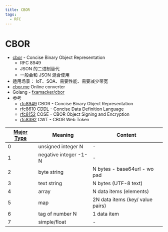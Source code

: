 ```yaml
---
title: CBOR
tags:
  - RFC
---
```


# CBOR

- [cbor](https://cbor.io/) - Concise Binary Object Representation
  - RFC 8949
  - JSON 的二进制替代
  - 一般会和 JSON 混合使用
- 适用场景： IoT、SOA、需要性能、需要减少带宽
- [cbor.me](https://cbor.me)
  Online converter
- Golang - [fxamacker/cbor](https://github.com/fxamacker/cbor)
- 参考
  - [rfc8949](https://datatracker.ietf.org/doc/html/rfc8949)
    CBOR - Concise Binary Object Representation
  - [rfc8610](https://datatracker.ietf.org/doc/html/rfc8610)
    CDDL - Concise Data Definition Language
  - [rfc8152](https://datatracker.ietf.org/doc/html/rfc8152)
    COSE - CBOR Object Signing and Encryption
  - [rfc8392](https://datatracker.ietf.org/doc/html/rfc8392)
    CWT - CBOR Web Token

| [Major Type] | Meaning               | Content                          |
| ------------ | --------------------- | -------------------------------- |
| 0            | unsigned integer N    | -                                |
| 1            | negative integer -1-N | -                                |
| 2            | byte string           | N bytes - base64url - wo pad                          |
| 3            | text string           | N bytes (UTF-8 text)             |
| 4            | array                 | N data items (elements)          |
| 5            | map                   | 2N data items (key/ value pairs) |
| 6            | tag of number N       | 1 data item                      |
| 7            | simple/float          | -                                |

[major type]: https://datatracker.ietf.org/doc/html/rfc8949.html#section-3.1
